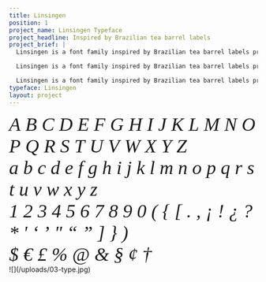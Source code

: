 ```yaml
---
title: Linsingen
position: 1
project_name: Linsingen Typeface
project_headline: Inspired by Brazilian tea barrel labels
project_brief: |
  Linsingen is a font family inspired by Brazilian tea barrel labels printed with lithography in the beginning of the 20th century. The family consists of three styles - Linsingen Vintage, which preserves the shapes found in the original prints; Linsingen Moderna, a contemporary interpretation of the original shapes, with increased contrast and sharper lines; and Linsingen Stencil. All of the three styles are suited for titles and headlines.

  Linsingen is a font family inspired by Brazilian tea barrel labels printed with lithography in the beginning of the 20th century. The family consists of three styles - Linsingen Vintage, which preserves the shapes found in the original prints; Linsingen Moderna, a contemporary interpretation of the original shapes, with increased contrast and sharper lines; and Linsingen Stencil. All of the three styles are suited for titles and headlines.

  Linsingen is a font family inspired by Brazilian tea barrel labels printed with lithography in the beginning of the 20th century. The family consists of three styles - Linsingen Vintage, which preserves the shapes found in the original prints; Linsingen Moderna, a contemporary interpretation of the original shapes, with increased contrast and sharper lines; and Linsingen Stencil. All of the three styles are suited for titles and headlines.
typeface: Linsingen
layout: project
---
```


<div class="font-grid" style="font-family: 'Linsingen Stencil'; font-size: 4vw; font-weight: 300;">
  <span><i>A</i></span>
  <span><i>B</i></span>
  <span><i>C</i></span>
  <span><i>D</i></span>
  <span><i>E</i></span>
  <span><i>F</i></span>
  <span><i>G</i></span>
  <span><i>H</i></span>
  <span><i>I</i></span>
  <span><i>J</i></span>
  <span><i>K</i></span>
  <span><i>L</i></span>
  <span><i>M</i></span>
  <span><i>N</i></span>
  <span><i>O</i></span>
  <span><i>P</i></span>
  <span><i>Q</i></span>
  <span><i>R</i></span>
  <span><i>S</i></span>
  <span><i>T</i></span>
  <span><i>U</i></span>
  <span><i>V</i></span>
  <span><i>W</i></span>
  <span><i>X</i></span>
  <span><i>Y</i></span>
  <span><i>Z</i></span>
  <div class="break"></div>
  <span><i>a</i></span>
  <span><i>b</i></span>
  <span><i>c</i></span>
  <span><i>d</i></span>
  <span><i>e</i></span>
  <span><i>f</i></span>
  <span><i>g</i></span>
  <span><i>h</i></span>
  <span><i>i</i></span>
  <span><i>j</i></span>
  <span><i>k</i></span>
  <span><i>l</i></span>
  <span><i>m</i></span>
  <span><i>n</i></span>
  <span><i>o</i></span>
  <span><i>p</i></span>
  <span><i>q</i></span>
  <span><i>r</i></span>
  <span><i>s</i></span>
  <span><i>t</i></span>
  <span><i>u</i></span>
  <span><i>v</i></span>
  <span><i>w</i></span>
  <span><i>x</i></span>
  <span><i>y</i></span>
  <span><i>z</i></span>
  <div class="break"></div>
  <span><i>1</i></span>
  <span><i>2</i></span>
  <span><i>3</i></span>
  <span><i>4</i></span>
  <span><i>5</i></span>
  <span><i>6</i></span>
  <span><i>7</i></span>
  <span><i>8</i></span>
  <span><i>9</i></span>
  <span><i>0</i></span>
  <span class="break"></span>
  <span class="mini"><i>(</i></span>
  <span class="mini"><i>{</i></span>
  <span class="mini"><i>[</i></span>
  <span class="mini"><i>.</i></span>
  <span class="mini"><i>,</i></span>
  <span class="mini"><i>¡</i></span>
  <span class="mini"><i>!</i></span>
  <span class="mini"><i>¿</i></span>
  <span class="mini"><i>?</i></span>
  <span class="mini"><i>*</i></span>
  <span class="mini"><i>'</i></span>
  <span class="mini"><i>‘</i></span>
  <span class="mini"><i>’</i></span>
  <span class="mini"><i>"</i></span>
  <span class="mini"><i>“</i></span>
  <span class="mini"><i>”</i></span>
  <span class="mini"><i>]</i></span>
  <span class="mini"><i>}</i></span>
  <span class="mini"><i>)</i></span>
  <div class="break"></div>
  <span class="mini"><i>$</i></span>
  <span class="mini"><i>€</i></span>
  <span class="mini"><i>£</i></span>
  <span class="mini"><i>%</i></span>
  <span><i>@</i></span>
  <span class="mini"><i>&</i></span>
  <span class="mini"><i>§</i></span>
  <span class="mini"><i>¢</i></span>
  <span class="mini"><i>†</i></span>
</div>
![](/uploads/03-type.jpg)
